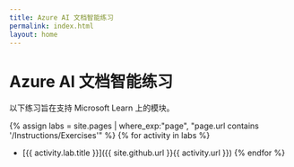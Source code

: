 ```yaml
---
title: Azure AI 文档智能练习
permalink: index.html
layout: home
---
```


# Azure AI 文档智能练习

以下练习旨在支持 Microsoft Learn 上的模块。


{% assign labs = site.pages | where_exp:"page", "page.url contains '/Instructions/Exercises'" %} {% for activity in labs  %}
- [{{ activity.lab.title }}]({{ site.github.url }}{{ activity.url }}) {% endfor %}
